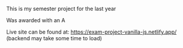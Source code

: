 This is my semester project for the last year

Was awarded with an A

Live site can be found at: https://exam-project-vanilla-js.netlify.app/ (backend may take some time to load)
